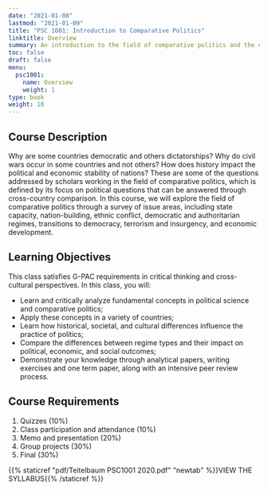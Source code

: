 ```yaml
---
date: "2021-01-08"
lastmod: "2021-01-09"
title: "PSC 1001: Introduction to Comparative Politics"
linktitle: Overview
summary: An introduction to the field of comparative politics and the comparative method. Required course for GWU PSC and IAFF majors.  
toc: false
draft: false
menu:
  psc1001:
    name: Overview
    weight: 1
type: book
weight: 10
---
```


## Course Description

Why are some countries democratic and others dictatorships? Why do civil wars occur in some countries and not others? How does history impact the political and economic stability of nations? These are some of the questions addressed by scholars working in the field of comparative politics, which is defined by its focus on political questions that can be answered through cross-country comparison. In this course, we will explore the field of comparative politics through a survey of issue areas, including state capacity, nation-building, ethnic conflict, democratic and authoritarian regimes, transitions to democracy, terrorism and insurgency, and economic development. 

## Learning Objectives

This class satisfies G-PAC requirements in critical thinking and cross-cultural perspectives. In this class, you will:

- Learn and critically analyze fundamental concepts in political science and comparative politics;
- Apply these concepts in a variety of countries;
- Learn how historical, societal, and cultural differences influence the practice of politics; 
- Compare the differences between regime types and their impact on political, economic, and social outcomes;
- Demonstrate your knowledge through analytical papers, writing exercises and one term paper, along with an intensive peer review process.

## Course Requirements

1)	Quizzes (10%)
2)	Class participation and attendance (10%)
3)	Memo and presentation (20%)
4)	Group projects (30%)
5)	Final (30%)

{{% staticref "pdf/Teitelbaum PSC1001 2020.pdf" "newtab" %}}VIEW THE SYLLABUS{{% /staticref %}}




